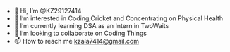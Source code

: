 - 👋 Hi, I’m @KZ29127414
- 👀 I’m interested in Coding,Cricket and Concentrating on Physical Health
- 🌱 I’m currently learning DSA as an Intern in TwoWaits
- 💞️ I’m looking to collaborate on Coding Things
- 📫 How to reach me kzala7414@gmail.com

<!---
KZ29127414/KZ29127414 is a ✨ special ✨ repository because its `README.md` (this file) appears on your GitHub profile.
You can click the Preview link to take a look at your changes.
--->
